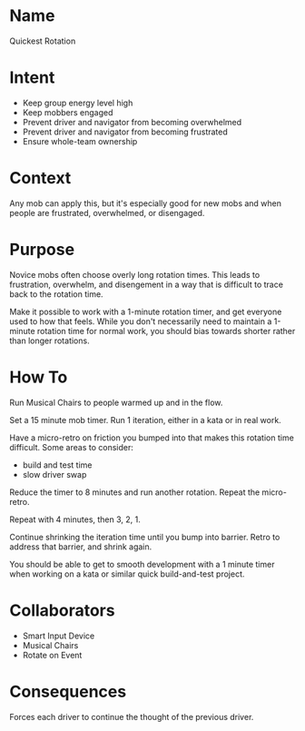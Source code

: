 # Name

Quickest Rotation

# Intent

- Keep group energy level high
- Keep mobbers engaged
- Prevent driver and navigator from becoming overwhelmed
- Prevent driver and navigator from becoming frustrated
- Ensure whole-team ownership

# Context

Any mob can apply this, but it's especially good for new mobs and when people are frustrated, overwhelmed, or disengaged.

# Purpose

Novice mobs often choose overly long rotation times. This leads to frustration, overwhelm, and disengement in a way that is difficult to trace back to the rotation time.

Make it possible to work with a 1-minute rotation timer, and get everyone used to how that feels. While you don't necessarily need to maintain a 1-minute rotation time for normal work, you should bias towards shorter rather than longer rotations.

# How To

Run Musical Chairs to people warmed up and in the flow.

Set a 15 minute mob timer. Run 1 iteration, either in a kata or in real work. 

Have a micro-retro on friction you bumped into that makes this rotation time difficult. Some areas to consider:

- build and test time
- slow driver swap

Reduce the timer to 8 minutes and run another rotation. Repeat the micro-retro.

Repeat with 4 minutes, then 3, 2, 1.

Continue shrinking the iteration time until you bump into barrier. Retro to address that barrier, and shrink again.

You should be able to get to smooth development with a 1 minute timer when working on a kata or similar quick build-and-test project.


# Collaborators

- Smart Input Device
- Musical Chairs
- Rotate on Event

# Consequences

Forces each driver to continue the thought of the previous driver.
